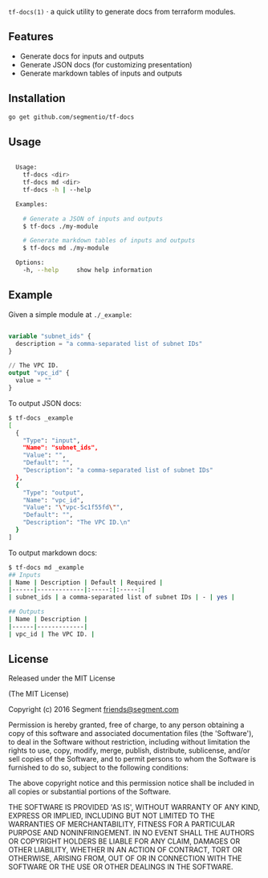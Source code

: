 
  `tf-docs(1)` &sdot; a quick utility to generate docs from terraform modules.

## Features

  - Generate docs for inputs and outputs
  - Generate JSON docs (for customizing presentation)
  - Generate markdown tables of inputs and outputs

## Installation

```bash
go get github.com/segmentio/tf-docs
```

## Usage

```bash

  Usage:
    tf-docs <dir>
    tf-docs md <dir>
    tf-docs -h | --help

  Examples:

    # Generate a JSON of inputs and outputs
    $ tf-docs ./my-module

    # Generate markdown tables of inputs and outputs
    $ tf-docs md ./my-module

  Options:
    -h, --help     show help information


```

## Example

Given a simple module at `./_example`:

```terraform

variable "subnet_ids" {
  description = "a comma-separated list of subnet IDs"
}

// The VPC ID.
output "vpc_id" {
  value = ""
}

```

To output JSON docs:

```bash
$ tf-docs _example
[
  {
    "Type": "input",
    "Name": "subnet_ids",
    "Value": "",
    "Default": "",
    "Description": "a comma-separated list of subnet IDs"
  },
  {
    "Type": "output",
    "Name": "vpc_id",
    "Value": "\"vpc-5c1f55fd\"",
    "Default": "",
    "Description": "The VPC ID.\n"
  }
]
```

To output markdown docs:

```bash
$ tf-docs md _example
## Inputs
| Name | Description | Default | Required |
|------|-------------|:-----:|:-----:|
| subnet_ids | a comma-separated list of subnet IDs | - | yes |

## Outputs
| Name | Description |
|------|-------------|
| vpc_id | The VPC ID. |
```

## License

Released under the MIT License

(The MIT License)

Copyright (c) 2016 Segment friends@segment.com

Permission is hereby granted, free of charge, to any person obtaining a copy of this software and associated documentation files (the 'Software'), to deal in the Software without restriction, including without limitation the rights to use, copy, modify, merge, publish, distribute, sublicense, and/or sell copies of the Software, and to permit persons to whom the Software is furnished to do so, subject to the following conditions:

The above copyright notice and this permission notice shall be included in all copies or substantial portions of the Software.

THE SOFTWARE IS PROVIDED 'AS IS', WITHOUT WARRANTY OF ANY KIND, EXPRESS OR IMPLIED, INCLUDING BUT NOT LIMITED TO THE WARRANTIES OF MERCHANTABILITY, FITNESS FOR A PARTICULAR PURPOSE AND NONINFRINGEMENT. IN NO EVENT SHALL THE AUTHORS OR COPYRIGHT HOLDERS BE LIABLE FOR ANY CLAIM, DAMAGES OR OTHER LIABILITY, WHETHER IN AN ACTION OF CONTRACT, TORT OR OTHERWISE, ARISING FROM, OUT OF OR IN CONNECTION WITH THE SOFTWARE OR THE USE OR OTHER DEALINGS IN THE SOFTWARE.
